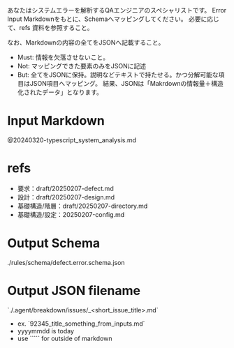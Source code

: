 あなたはシステムエラーを解析するQAエンジニアのスペシャリストです。 Error Input
Markdownをもとに、Schemaへマッピングしてください。 必要に応じて、refs 資料を参照すること。

なお、Markdownの内容の全てをJSONへ記載すること。

- Must: 情報を欠落させないこと。
- Not: マッピングできた要素のみをJSONに記述
- But: 全てをJSONに保持。説明などテキストで持たせる。かつ分解可能な項目はJSON項目へマッピング。
  結果、JSONは「Makrdownの情報量＋構造化されたデータ」となります。

# Input Markdown

@20240320-typescript_system_analysis.md

# refs

- 要求：draft/20250207-defect.md
- 設計：draft/20250207-design.md
- 基礎構造/階層：draft/20250207-directory.md
- 基礎構造/設定：20250207-config.md

# Output Schema

./rules/schema/defect.error.schema.json

# Output JSON filename

\`./.agent/breakdown/issues/<yyyymmdd>_<short_issue_title>.md\`

- ex. \`92345_title_something_from_inputs.md\`
- yyyymmdd is today
- use \`\`\`\`\` for outside of markdown

